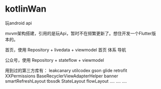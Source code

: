 # kotlinWan
玩android api

mvvm架构搭建，引用的是玩Api，暂时不在频繁更新了。想住开发一个Flutter版本的。

首页，使用 Repository + livedata + viewmodel
  首页
  体系
  导航
  
 
公众号，使用 Repository + stateflow + viewmodel


用到过的第三方库有：
leakcanary
utilcodex
gson
glide
retrofit
XXPermissions
BaseRecyclerViewAdapterHelper
banner
smartRefreshLayout
tbssdk
StateLayout
flowLayout
....
....
....

